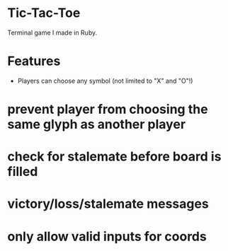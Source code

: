 # Tic-Tac-Toe
Terminal game I made in Ruby.

# Features
* Players can choose any symbol (not limited to "X" and "O"!)




# prevent player from choosing the same glyph as another player
# check for stalemate before board is filled
# victory/loss/stalemate messages
# only allow valid inputs for coords